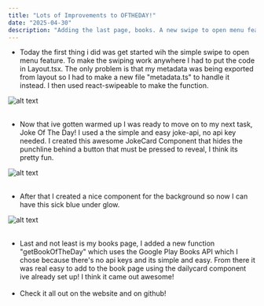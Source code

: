 ```yaml
---
title: "Lots of Improvements to OFTHEDAY!"
date: "2025-04-30"
description: "Adding the last page, books. A new swipe to open menu feature on mobile. Subtle but pretty gradient background."
---
```

- Today the first thing i did was get started wih the simple swipe to open menu feature. To make the swiping work anywhere I had to put the code in Layout.tsx. The only problem is that my metadata was being exported from layout so I had to make a new file "metadata.ts" to handle it instead. I then used react-swipeable to make the function.

![alt text](/images/blog-images/code2.png)
<br/><br/>
- Now that ive gotten warmed up I was ready to move on to my next task, Joke Of The Day! I used a the simple and easy joke-api, no api key needed. I created this awesome JokeCard Component that hides the punchline behind a button that must be pressed to reveal, I think its pretty fun.

![alt text](/images/blog-images/code3.png)
<br/><br/>
- After that I created a nice component for the background so now I can have this sick blue under glow.

![alt text](/images/blog-images/underglow.png)
<br/><br/>
- Last and not least is my books page, I added a new function "getBookOfTheDay" which uses the Google Play Books API which I chose because there's no api keys and its simple and easy. From there it was real easy to add to the book page using the dailycard component ive already set up! I think it came out awesome!
<br/><br/>
- Check it all out on the website and on github!